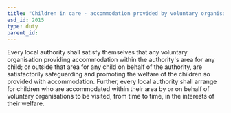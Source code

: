 ```yaml
---
title: "Children in care - accommodation provided by voluntary organisation"
esd_id: 2015
type: duty
parent_id:  
---
```


Every local authority shall satisfy themselves that any voluntary organisation providing accommodation within the authority's area for any child; or outside that area for any child on behalf of the authority, are satisfactorily safeguarding and promoting the welfare of the children so provided with accommodation.  Further, every local authority shall arrange for children who are accommodated within their area by or on behalf of voluntary organisations to be visited, from time to time, in the interests of their welfare.

